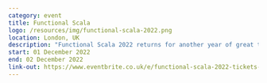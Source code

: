 ```yaml
---
category: event
title: Functional Scala
logo: /resources/img/functional-scala-2022.png
location: London, UK
description: "Functional Scala 2022 returns for another year of great talks, familiar and fresh spaces, and positive energy around the power of functional Scala for delivering compelling solutions to the toughest technology problems."
start: 01 December 2022
end: 02 December 2022
link-out: https://www.eventbrite.co.uk/e/functional-scala-2022-tickets-231460443417?aff=ebdssbdestsearch
---
```

